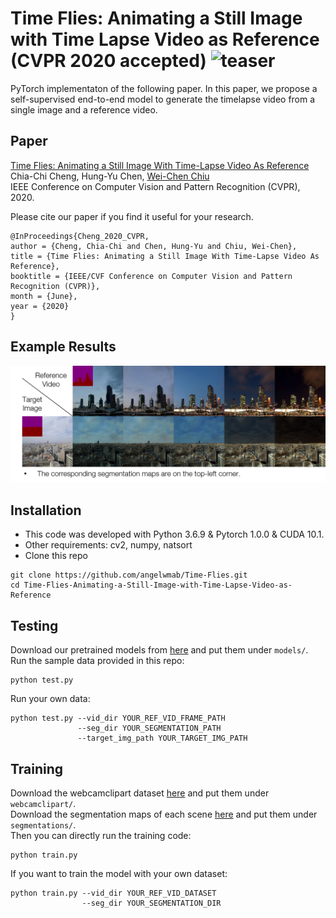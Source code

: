# Time Flies: Animating a Still Image with Time Lapse Video as Reference (CVPR 2020 accepted) ![teaser](https://github.com/angelwmab/Time-Flies/blob/master/figure/teaser.gif)
PyTorch implementaton of the following paper. In this paper, we propose a self-supervised end-to-end model to generate the timelapse
video from a single image and a reference video.

## Paper
[Time Flies: Animating a Still Image With Time-Lapse Video As Reference](http://openaccess.thecvf.com/content_CVPR_2020/papers/Cheng_Time_Flies_Animating_a_Still_Image_With_Time-Lapse_Video_As_CVPR_2020_paper.pdf)  
Chia-Chi Cheng, Hung-Yu Chen, [Wei-Chen Chiu](https://walonchiu.github.io/)  
IEEE Conference on Computer Vision and Pattern Recognition (CVPR), 2020.  

Please cite our paper if you find it useful for your research.  
```
@InProceedings{Cheng_2020_CVPR,
author = {Cheng, Chia-Chi and Chen, Hung-Yu and Chiu, Wei-Chen},
title = {Time Flies: Animating a Still Image With Time-Lapse Video As Reference},
booktitle = {IEEE/CVF Conference on Computer Vision and Pattern Recognition (CVPR)},
month = {June},
year = {2020}
}
```

## Example Results
![img](https://github.com/angelwmab/Time-Flies/blob/master/figure/qualitative.png)

## Installation
* This code was developed with Python 3.6.9 & Pytorch 1.0.0 & CUDA 10.1.
* Other requirements: cv2, numpy, natsort
* Clone this repo
```
git clone https://github.com/angelwmab/Time-Flies.git
cd Time-Flies-Animating-a-Still-Image-with-Time-Lapse-Video-as-Reference
```

## Testing
Download our pretrained models from [here](https://drive.google.com/open?id=1Jn_uE3U5aW8TAGcA_pEr79MaeDYiD5re) and put them under `models/`.  
Run the sample data provided in this repo:
```
python test.py
```
Run your own data:
```
python test.py --vid_dir YOUR_REF_VID_FRAME_PATH
               --seg_dir YOUR_SEGMENTATION_PATH
               --target_img_path YOUR_TARGET_IMG_PATH
```

## Training
Download the webcamclipart dataset [here](http://graphics.cs.cmu.edu/projects/webcamdataset/) and put them under `webcamclipart/`.  
Download the segmentation maps of each scene [here](https://drive.google.com/drive/folders/1_RGhDdLSpdrb_bk0x-EkXz9Jmhm3AQHY?usp=sharing) and put them under `segmentations/`.  
Then you can directly run the training code:
```
python train.py
```
If you want to train the model with your own dataset:
```
python train.py --vid_dir YOUR_REF_VID_DATASET
                --seg_dir YOUR_SEGMENTATION_DIR
```
